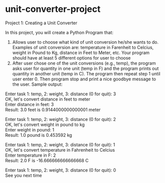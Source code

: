 # unit-converter-project
Project 1: Creating a Unit Converter

In this project, you will create a Python Program that:
1. Allows user to choose what kind of unit conversion he/she wants to do.
Examples of unit conversion are: temperature in Farenheit to Celcius, weight in Pound to Kg, distance in Feet to Meter, etc.
Your program should have at least 5 different options for user to choose
3. After user chose one of the unit conversions (e.g., temp), the program asks user for quantity in one unit (temp in F) and the program prints out quantity in another unit (temp in C).
The program then repeat step 1 until user enter 0.
Then program stop and print a nice goodbye message to the user.
Sample output:

Enter task 1: temp, 2: weight, 3: distance (0 for quit): 3 <br>
OK, let's convert distance in feet to meter <br>
Enter distance in feet: 3 <br>
Result: 3.0 feet is 0.9144000000000001 meter

Enter task 1: temp, 2: weight, 3: distance (0 for quit): 2 <br>
OK, let's convert weight in pound to kg <br>
Enter weight in pound: 1 <br>
Result: 1.0 pound is 0.453592 kg

Enter task 1: temp, 2: weight, 3: distance (0 for quit): 1 <br>
OK, let's convert temperature in Fahrenheit to Celcius <br>
Enter temperature in F: 2 <br>
Result: 2.0 F is -16.666666666666668 C

Enter task 1: temp, 2: weight, 3: distance (0 for quit): 0 <br>
See you next time
